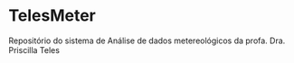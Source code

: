 # TelesMeter
Repositório do sistema de Análise de dados metereológicos da profa. Dra. Priscilla Teles

